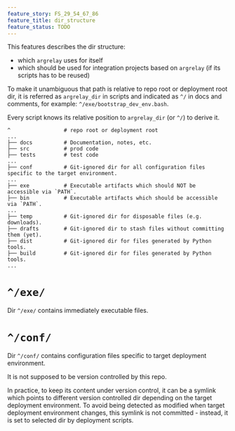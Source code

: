```yaml
---
feature_story: FS_29_54_67_86
feature_title: dir_structure
feature_status: TODO
---
```


This features describes the dir structure:
*   which `argrelay` uses for itself
*   which should be used for integration projects based on `argrelay` (if its scripts has to be reused)

To make it unambiguous that path is relative to repo root or deployment root dir,
it is referred as `argrelay_dir` in scripts and indicated as `^/` in docs and comments,
for example: `^/exe/bootstrap_dev_env.bash`.

Every script knows its relative position to `argrelay_dir` (or `^/`) to derive it.

```
^                 # repo root or deployment root
...
├── docs          # Documentation, notes, etc.
├── src           # prod code
├── tests         # test code
...
├── conf          # Git-ignored dir for all configuration files specific to the target environment.
...
├── exe           # Executable artifacts which should NOT be accessible via `PATH`.
├── bin           # Executable artifacts which should be accessible via `PATH`.
...
├── temp          # Git-ignored dir for disposable files (e.g. downloads).
├── drafts        # Git-ignored dir to stash files without committing them (yet).
├── dist          # Git-ignored dir for files generated by Python tools.
├── build         # Git-ignored dir for files generated by Python tools.
...
```

# `^/exe/`

Dir `^/exe/` contains immediately executable files.

# `^/conf/`

Dir `^/conf/` contains configuration files specific to target deployment environment.

It is not supposed to be version controlled by this repo.

In practice, to keep its content under version control, it can be a symlink which
points to different version controlled dir depending on the target deployment environment.
To avoid being detected as modified when target deployment environment changes, this symlink
is not committed - instead, it is set to selected dir by deployment scripts.
